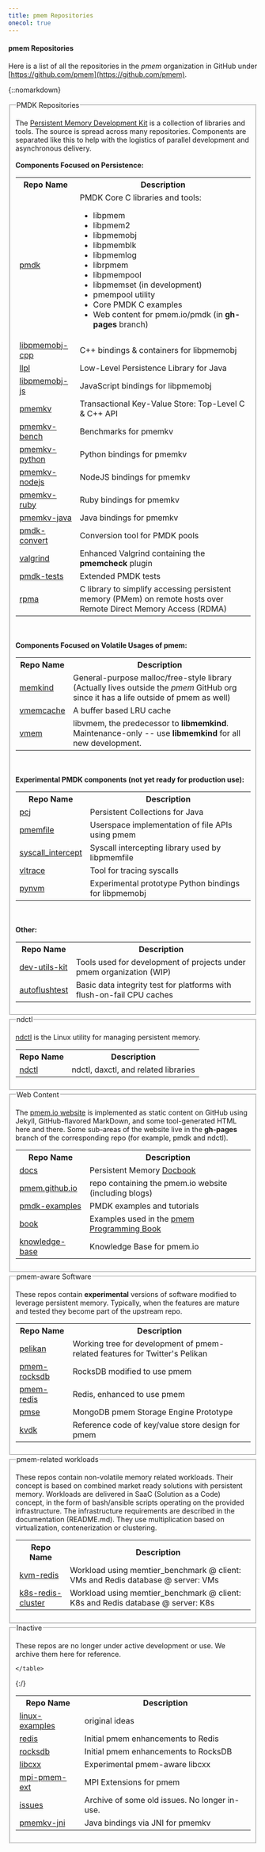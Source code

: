 ```yaml
---
title: pmem Repositories
onecol: true
---
```


#### pmem Repositories

Here is a list of all the repositories in the *pmem*
organization in GitHub under
[https://github.com/pmem](https://github.com/pmem).

{::nomarkdown}
<fieldset class="repo">
	<legend>
		PMDK Repositories
	</legend>
	<p>
	The <a href="//pmem.io/pmdk/">Persistent Memory Development Kit</a> is a collection
	of libraries and tools.  The source is spread across
	many repositories.  Components are separated like this to
	help with the logistics of parallel development and
	asynchronous delivery.
	<br><br>
	<strong>Components Focused on Persistence:</strong>
	<table>
		<tr>
			<th>Repo Name</td>
			<th>Description</th>
		</tr>
		<tr>
			<td><a href="https://github.com/pmem/pmdk">pmdk</a></td>
			<td>PMDK Core C libraries and tools:<br>
				<ul>
					<li>libpmem
					<li>libpmem2
					<li>libpmemobj
					<li>libpmemblk
					<li>libpmemlog
					<li>librpmem
					<li>libpmempool
					<li>libpmemset (in development)
					<li>pmempool utility
					<li>Core PMDK C examples
					<li>Web content for pmem.io/pmdk (in <strong>gh-pages</strong> branch)
				</ul>
			</td>
		</tr>
		<tr>
			<td><a href="https://github.com/pmem/libpmemobj-cpp">libpmemobj-cpp</a></td>
			<td>C++ bindings &amp; containers for libpmemobj</td>
		</tr>
		<tr>
			<td><a href="https://github.com/pmem/llpl">llpl</a></td>
			<td>Low-Level Persistence Library for Java</td>
		</tr>
		<tr>
			<td><a href="https://github.com/pmem/libpmemobj-js">libpmemobj-js</a></td>
			<td>JavaScript bindings for libpmemobj</td>
		</tr>
		<tr>
			<td><a href="https://github.com/pmem/pmemkv">pmemkv</a></td>
			<td>Transactional Key-Value Store: Top-Level C & C++ API</td>
		</tr>
		<tr>
			<td><a href="https://github.com/pmem/pmemkv-bench">pmemkv-bench</a></td>
			<td>Benchmarks for pmemkv</td>
		</tr>
		<tr>
			<td><a href="https://github.com/pmem/pmemkv-python">pmemkv-python</a></td>
			<td>Python bindings for pmemkv</td>
		</tr>
		<tr>
			<td><a href="https://github.com/pmem/pmemkv-nodejs">pmemkv-nodejs</a></td>
			<td>NodeJS bindings for pmemkv</td>
		</tr>
		<tr>
			<td><a href="https://github.com/pmem/pmemkv-ruby">pmemkv-ruby</a></td>
			<td>Ruby bindings for pmemkv</td>
		</tr>
		<tr>
			<td><a href="https://github.com/pmem/pmemkv-java">pmemkv-java</a></td>
			<td>Java bindings for pmemkv</td>
		</tr>
		<tr>
			<td><a href="https://github.com/pmem/pmdk-convert">pmdk-convert</a></td>
			<td>Conversion tool for PMDK pools</td>
		</tr>
		<tr>
			<td><a href="https://github.com/pmem/valgrind">valgrind</a></td>
			<td>Enhanced Valgrind containing the <strong>pmemcheck</strong> plugin</td>
		</tr>
		<tr>
			<td><a href="https://github.com/pmem/pmdk-tests">pmdk-tests</a></td>
			<td>Extended PMDK tests</td>
		</tr>
		<tr>
			<td><a href="https://github.com/pmem/rpma">rpma</a></td>
			<td>C library to simplify accessing persistent memory (PMem)
			on remote hosts over Remote Direct Memory Access (RDMA)</td>
		</tr>
	</table>
	<br><br>
	<strong>Components Focused on Volatile Usages of pmem:</strong>
	<table>
		<tr>
			<th>Repo Name</td>
			<th>Description</th>
		</tr>
		<tr>
			<td><a href="https://github.com/memkind/memkind">memkind</a></td>
			<td>General-purpose malloc/free-style library<br>
			(Actually lives outside the <i>pmem</i> GitHub org<br>
			since it has a life outside of pmem as well)</td>
		</tr>
		<tr>
			<td><a href="https://github.com/pmem/vmemcache">vmemcache</a></td>
			<td>A buffer based LRU cache</td>
		</tr>
		<tr>
			<td><a href="https://github.com/pmem/vmem">vmem</a></td>
			<td>libvmem, the predecessor to <strong>libmemkind</strong>.<br>
			Maintenance-only -- use <strong>libmemkind</strong> for all new development.
		</tr>
	</table>
	<br><br>
	<strong>Experimental PMDK components (not yet ready for production use):</strong>
	<table>
		<tr>
			<th>Repo Name</td>
			<th>Description</th>
		</tr>
		<tr>
			<td><a href="https://github.com/pmem/pcj">pcj</a></td>
			<td>Persistent Collections for Java</td>
		</tr>
		<tr>
			<td><a href="https://github.com/pmem/pmemfile">pmemfile</a></td>
			<td>Userspace implementation of file APIs using pmem</td>
		</tr>
		<tr>
			<td><a href="https://github.com/pmem/syscall_intercept">syscall_intercept</a></td>
			<td>Syscall intercepting library used by libpmemfile</td>
		</tr>
		<tr>
			<td><a href="https://github.com/pmem/vltrace">vltrace</a></td>
			<td>Tool for tracing syscalls</td>
		</tr>
		<tr>
			<td><a href="https://github.com/pmem/pynvm">pynvm</a></td>
			<td>Experimental prototype Python bindings for libpmemobj</td>
		</tr>
	</table>
	<br><br>
	<strong>Other:</strong>
	<table>
		<tr>
			<th>Repo Name</td>
			<th>Description</th>
		</tr>
		<tr>
			<td><a href="https://github.com/pmem/dev-utils-kit">dev-utils-kit</a></td>
			<td>Tools used for development of projects under pmem organization (WIP)</td>
		</tr>
		<tr>
			<td><a href="https://github.com/pmem/autoflushtest">autoflushtest</a></td>
			<td>Basic data integrity test for platforms with flush-on-fail CPU caches</td>
		</tr>
	</table>
</fieldset>
<fieldset class="repo">
	<legend>
		ndctl
	</legend>
	<p>
	<a href="https://pmem.io/ndctl">ndctl</a> is the Linux utility for managing persistent memory.
	<p>
	<table>
		<tr>
			<th>Repo Name</td>
			<th>Description</th>
		</tr>
		<tr>
			<td><a href="https://github.com/pmem/ndctl">ndctl</a></td>
			<td>ndctl, daxctl, and related libraries</td>
		</tr>
	</table>
</fieldset>
<fieldset class="repo">
	<legend>
		Web Content
	</legend>
	<p>
	The <a href="https://pmem.io">pmem.io website</a> is implemented as static content
	on GitHub using Jekyll, GitHub-flavored MarkDown, and
	some tool-generated HTML here and there.  Some sub-areas
	of the website live in the <strong>gh-pages</strong>
	branch of the corresponding repo (for example, pmdk and
	ndctl).
	<p>
	<table>
		<tr>
			<th>Repo Name</td>
			<th>Description</th>
		</tr>
		<tr>
			<td><a href="https://github.com/pmem/docs">docs</a></td>
			<td>Persistent Memory <a href="https://docs.pmem.io">Docbook</a></td>
		</tr>
		<tr>
			<td><a href="https://github.com/pmem/pmem.github.io">pmem.github.io</a></td>
			<td>repo containing the pmem.io website (including blogs)</td>
		</tr>
		<tr>
			<td><a href="https://github.com/pmem/pmdk-examples">pmdk-examples</a></td>
			<td>PMDK examples and tutorials</td>
		</tr>
		<tr>
			<td><a href="https://github.com/pmem/book">book</a></td>
			<td>Examples used in the <a href="https://pmem.io/book/">pmem Programming Book</a></td>
		</tr>
		<tr>
			<td><a href="https://github.com/pmem/knowledge-base">knowledge-base</a></td>
			<td>Knowledge Base for pmem.io</td>
		</tr>
	</table>
</fieldset>
<fieldset class="repo">
	<legend>
		pmem-aware Software
	</legend>
	<p>
	These repos contain <strong>experimental</strong> versions
	of software modified to leverage persistent memory.  Typically,
	when the features are mature and tested they become part of
	the upstream repo.
	<p>
	<table>
		<tr>
			<th>Repo Name</td>
			<th>Description</th>
		</tr>
		<tr>
			<td><a href="https://github.com/pmem/pelikan">pelikan</a></td>
			<td>Working tree for development of pmem-related features for Twitter's Pelikan</td>
		</tr>
		<tr>
			<td><a href="https://github.com/pmem/pmem-rocksdb">pmem-rocksdb</a></td>
			<td>RocksDB modified to use pmem</td>
		</tr>
		<tr>
			<td><a href="https://github.com/pmem/pmem-redis">pmem-redis</a></td>
			<td>Redis, enhanced to use pmem</td>
		</tr>
		<tr>
			<td><a href="https://github.com/pmem/pmse">pmse</a></td>
			<td>MongoDB pmem Storage Engine Prototype</td>
		</tr>
		<tr>
			<td><a href="https://github.com/pmem/kvdk">kvdk</a></td>
			<td>Reference code of key/value store design for pmem</td>
		</tr>
	</table>
</fieldset>
<fieldset class="repo">
	<legend>
		pmem-related workloads
	</legend>
	<p>
	These repos contain non-volatile memory related workloads.
	Their concept is based on combined market ready solutions with
	persistent memory. Workloads are delivered in SaaC (Solution as
	a Code) concept, in the form of bash/ansible scripts operating
	on the provided infrastructure. The infrastructure requirements are
	described in the documentation (README.md). They use multiplication
	based on virtualization, contenerization or clustering.
	<p>
	<table>
		<tr>
			<th>Repo Name</td>
			<th>Description</th>
		</tr>
		<tr>
			<td><a href="https://github.com/pmem/kvm-redis">kvm-redis</a></td>
			<td>Workload using memtier_benchmark @ client: VMs and Redis database @ server: VMs</td>
		</tr>
		<tr>
			<td><a href="https://github.com/pmem/k8s-redis-cluster">k8s-redis-cluster</a></td>
			<td>Workload using memtier_benchmark @ client: K8s and Redis database @ server: K8s</td>
		</tr>
	</table>
</fieldset>
<fieldset class="repo">
	<legend>
		Inactive
	</legend>
	<p>
	These repos are no longer under active development or
	use.  We archive them here for reference.
	<p>
	<table>
		<tr>
			<th>Repo Name</td>
			<th>Description</th>
		</tr>
		<tr>
			<td><a href="https://github.com/pmem/linux-examples">linux-examples</a></td>
			<td>original ideas</td>
		</tr>
		<tr>
			<td><a href="https://github.com/pmem/redis">redis</a></td>
			<td>Initial pmem enhancements to Redis</td>
		</tr>
		<tr>
			<td><a href="https://github.com/pmem/rocksdb">rocksdb</a></td>
			<td>Initial pmem enhancements to RocksDB</td>
		</tr>
		<tr>
			<td><a href="https://github.com/pmem/libcxx">libcxx</a></td>
			<td>Experimental pmem-aware libcxx</td>
		</tr>
		<tr>
			<td><a href="https://github.com/pmem/mpi-pmem-ext">mpi-pmem-ext</a></td>
			<td>MPI Extensions for pmem</td>
		</tr>
		<tr>
			<td><a href="https://github.com/pmem/issues">issues</a></td>
			<td>Archive of some old issues.  No longer in-use.</td>
		</tr>
		<tr>
			<td><a href="https://github.com/pmem/pmemkv-jni">pmemkv-jni</a></td>
			<td>Java bindings via JNI for pmemkv</td>
		</tr>

	</table>
</fieldset>
{:/}

